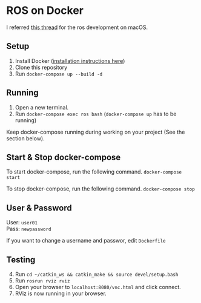 # ROS on Docker
I referred [this thread](https://gist.github.com/vfdev-5/b7685371071036cb739f23b3794b5b83?permalink_comment_id=3533817#gistcomment-3533817)
for the ros development on macOS.

## Setup
1. Install Docker ([installation instructions here](https://docs.docker.com/docker-for-mac/install/))
2. Clone this repository
3. Run `docker-compose up --build -d`

## Running
1. Open a new terminal.  
2. Run `docker-compose exec ros bash` (`docker-compose up` has to be running)

Keep docker-compose running during working on your project (See the section below).  

## Start & Stop docker-compose
To start docker-compose, run the following command.
`docker-compose start`

To stop docker-compose, run the following command.
`docker-compose stop`

## User & Password
User: `user01`  
Pass: `newpassword`  

If you want to change a username and passwor, edit `Dockerfile`  

## Testing
4. Run `cd ~/catkin_ws && catkin_make && source devel/setup.bash`
5. Run `rosrun rviz rviz`
6. Open your browser to `localhost:8080/vnc.html` and click connect.
7. RViz is now running in your browser.
